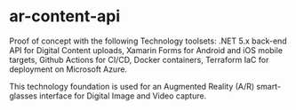# ar-content-api

Proof of concept with the following Technology toolsets:
  .NET 5.x back-end API for Digital Content uploads, Xamarin Forms for Android and iOS mobile targets, Github Actions for CI/CD, Docker containers, Terraform IaC for deployment on Microsoft Azure.

This technology foundation is used for an Augmented Reality (A/R) smart-glasses interface for Digital Image and Video capture.
